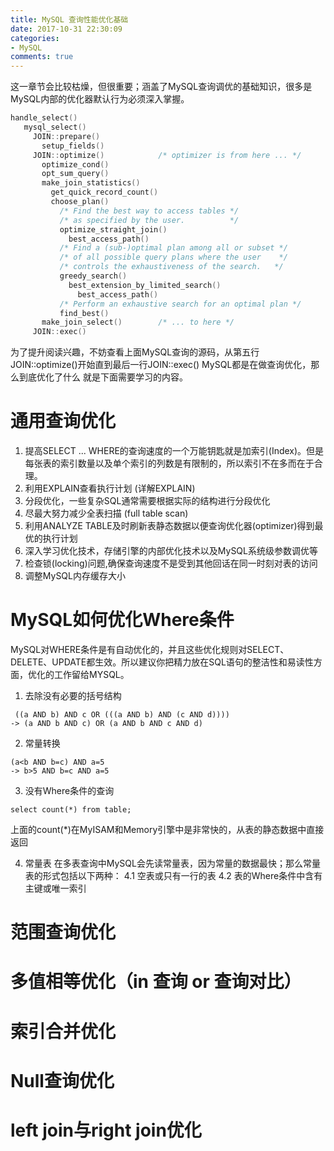 ```yaml
---
title: MySQL 查询性能优化基础
date: 2017-10-31 22:30:09
categories:
- MySQL
comments: true
---
```


这一章节会比较枯燥，但很重要；涵盖了MySQL查询调优的基础知识，很多是MySQL内部的优化器默认行为必须深入掌握。
```C
handle_select()
   mysql_select()
     JOIN::prepare()
       setup_fields()
     JOIN::optimize()            /* optimizer is from here ... */
       optimize_cond()
       opt_sum_query()
       make_join_statistics()
         get_quick_record_count()
         choose_plan()
           /* Find the best way to access tables */
           /* as specified by the user.          */
           optimize_straight_join()
             best_access_path()
           /* Find a (sub-)optimal plan among all or subset */
           /* of all possible query plans where the user    */
           /* controls the exhaustiveness of the search.   */
           greedy_search()
             best_extension_by_limited_search()
               best_access_path()
           /* Perform an exhaustive search for an optimal plan */
           find_best()
       make_join_select()        /* ... to here */
     JOIN::exec()
```
为了提升阅读兴趣，不妨查看上面MySQL查询的源码，从第五行JOIN::optimize()开始直到最后一行JOIN::exec() MySQL都是在做查询优化，那么到底优化了什么
就是下面需要学习的内容。

# 通用查询优化
 1. 提高SELECT ... WHERE的查询速度的一个万能钥匙就是加索引(Index)。但是每张表的索引数量以及单个索引的列数是有限制的，所以索引不在多而在于合理。
 2. 利用EXPLAIN查看执行计划 (详解EXPLAIN)
 3. 分段优化，一些复杂SQL通常需要根据实际的结构进行分段优化
 4. 尽最大努力减少全表扫描 (full table scan)
 5. 利用ANALYZE TABLE及时刷新表静态数据以便查询优化器(optimizer)得到最优的执行计划
 6. 深入学习优化技术，存储引擎的内部优化技术以及MySQL系统级参数调优等
 7. 检查锁(locking)问题,确保查询速度不是受到其他回话在同一时刻对表的访问
 8. 调整MySQL内存缓存大小


# MySQL如何优化Where条件
MySQL对WHERE条件是有自动优化的，并且这些优化规则对SELECT、DELETE、UPDATE都生效。所以建议你把精力放在SQL语句的整洁性和易读性方面，优化的工作留给MYSQL。
 1. 去除没有必要的括号结构

```
 ((a AND b) AND c OR (((a AND b) AND (c AND d))))
-> (a AND b AND c) OR (a AND b AND c AND d)
```
 2. 常量转换

```
(a<b AND b=c) AND a=5
-> b>5 AND b=c AND a=5
```

 3. 没有Where条件的查询
```MySQL
select count(*) from table;
```
上面的count(\*)在MyISAM和Memory引擎中是非常快的，从表的静态数据中直接返回

 4. 常量表
在多表查询中MySQL会先读常量表，因为常量的数据最快；那么常量表的形式包括以下两种：
  4.1 空表或只有一行的表
  4.2 表的Where条件中含有主键或唯一索引


# 范围查询优化

# 多值相等优化（in 查询 or 查询对比）

# 索引合并优化

# Null查询优化

# left join与right join优化
